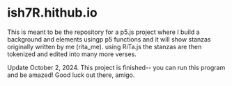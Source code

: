 # ish7R.hithub.io

This is meant to be the repository for a p5.js project where I build a background and elements usingp p5 functions and it will show stanzas originally written by me (rita_me). using RiTa.js the stanzas are then tokenized and edited into many more verses. 

Update October 2, 2024. This project is finished-- you can run this program and be amazed! Good luck out there, amigo. 
